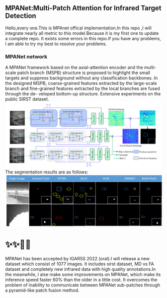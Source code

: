 ## MPANet:Multi-Patch Attention for Infrared Target Detection
Hello,every one.This is MPAnet offical implementation.In this repo ,I will integrate nearly all
metric to this model.Because it is my first one to update a complete repo. It exists some errors in this repo.If you have
any problems, I am able to try my best to resolve your problems.
### MPANet network
A MPANet framework
based on the axial-attention encoder and the multi-scale patch
branch (MSPB) structure is proposed to highlight the small
targets and suppress background without any classification
backbones. In the designed MSPB, coarse-grained features
extracted by the large-scale branch and fine-grained features
extracted by the local branches are fused through the de-
veloped bottom-up structure. Extensive experiments on the
public SIRST dataset.
![network](./Image/MPANet.png)
The segmentation results are as follows:
<img alt="result" src="./Image/Results.png"/>
# ✨✨🎉🎉
MPANet has been accepted by IGARSS 2022 (oral).I will release a new dataset which consist of 1077 images. It includes sirst dataset, MD vs FA dataset and completely new infrared data with high quality annotations.In the meanwhile, I alse make some improvements on MPANet, which make its inference speed faster 60% than the older in a little cost. It overcomes the problem of inability to communicate between MPANet sub-patches through a pyramid-like patch fusion method.
